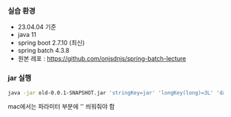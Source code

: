 ### 실습 환경

- 23.04.04 기준
- java 11
- spring boot 2.7.10 (최신)
- spring batch 4.3.8
- 원본 레포 : https://github.com/onjsdnjs/spring-batch-lecture


### jar 실행

```bash
java -jar old-0.0.1-SNAPSHOT.jar 'stringKey=jar' 'longKey(long)=3L' 'dateKey(date)=2023/04/04' 'doubleKey(double)=10.27' --spring.profiles.active=mysql
```

mac에서는 파라미터 부분에 '' 씌워줘야 함
